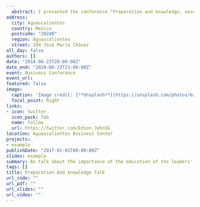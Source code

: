```yaml
---
  abstract: I presented the conference "Preparation and knowledge, never improvisation" at the Aguascalientes Business Center.
address:
  city: Aguascalientes
  country: Mexico
  postcode: "20240"
  region: Aguascalientes
  street: 104 José María Chávez
all_day: false
authors: []
date: "2018-08-23T20:00:00Z"
date_end: "2018-08-23T21:00:00Z"
event: Business Conference
event_url: 
featured: false
image:
  caption: 'Image credit: [**Unsplash**](https://unsplash.com/photos/bzdhc5b3Bxs)'
  focal_point: Right
links:
- icon: twitter
  icon_pack: fab
  name: Follow
  url: https://twitter.com/Edson_JohnSG
location: Aguascalientes Business Center
projects:
- example
publishDate: "2017-01-01T00:00:00Z"
slides: example
summary: An talk about the importance of the education of the leaders' in Mexico for a positive impact in the country.
tags: []
title: Preparation And knowledge Talk
url_code: ""
url_pdf: ""
url_slides: ""
url_video: ""
---
```



